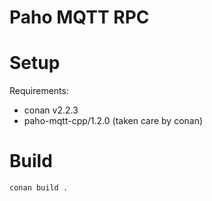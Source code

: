 # Paho MQTT RPC

# Setup

Requirements:
- conan v2.2.3
- paho-mqtt-cpp/1.2.0 (taken care by conan)

# Build

```shell
conan build .
```